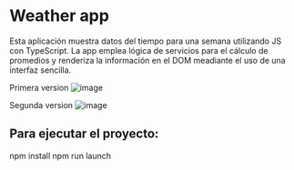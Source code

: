 # Weather app

Esta aplicación muestra datos del tiempo para una semana utilizando JS con TypeScript. La app emplea lógica de servicios para el cálculo de promedios y renderiza la información en el DOM meadiante el uso de una interfaz sencilla.

Primera version
![image](https://github.com/user-attachments/assets/45ce8664-0150-4c81-9135-97c93088fce2)

Segunda version
![image](https://github.com/user-attachments/assets/71f2ad14-5073-4ed1-ba38-da684816dcc0)


## Para ejecutar el proyecto:

npm install
npm run launch

